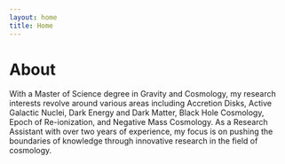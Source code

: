```yaml
---
layout: home
title: Home
---
```


# About

With a Master of Science degree in Gravity and Cosmology, my research interests revolve around various areas including Accretion Disks, Active Galactic Nuclei, Dark Energy and Dark Matter, Black Hole Cosmology, Epoch of Re-ionization, and Negative Mass Cosmology. As a Research Assistant with over two years of experience, my focus is on pushing the boundaries of knowledge through innovative research in the field of cosmology.
